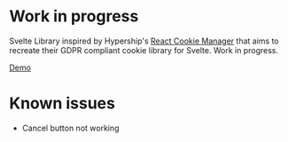 # Work in progress

Svelte Library inspired by Hypership's [React Cookie Manager](https://github.com/hypershiphq/react-cookie-manager) that aims to recreate their GDPR compliant cookie library for Svelte. Work in progress.

[Demo](https://svelte-cookie-manager.amine-rahmane.fr/)

# Known issues

- Cancel button not working
